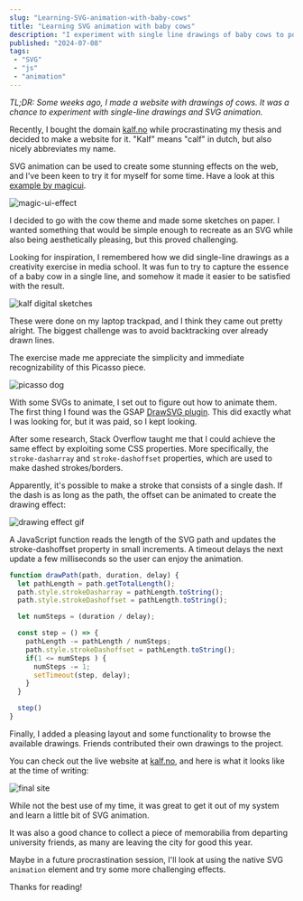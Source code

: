 ```yaml
---
slug: "Learning-SVG-animation-with-baby-cows"
title: "Learning SVG animation with baby cows"
description: "I experiment with single line drawings of baby cows to populate a new domain and learn how to animate SVGs."
published: "2024-07-08"
tags:
 - "SVG"
 - "js"
 - "animation"
---
```


*TL;DR: Some weeks ago, I made a website with drawings of cows. It was a chance to experiment with single-line drawings and SVG animation.*

Recently, I bought the domain [kalf.no](https://kalf.no) while procrastinating my thesis and decided to make a website for it. "Kalf" means "calf" in dutch, but also nicely abbreviates my name.

SVG animation can be used to create some stunning effects on the web, and I've been keen to try it for myself for some time. Have a look at this [example by magicui](https://magicui.design/docs/components/animated-beam).

![magic-ui-effect](/magic-ui-effect.gif)

I decided to go with the cow theme and made some sketches on paper. I wanted something that would be simple enough to recreate as an SVG while also being aesthetically pleasing, but this proved challenging.

Looking for inspiration, I remembered how we did single-line drawings as a creativity exercise in media school. It was fun to try to capture the essence of a baby cow in a single line, and somehow it made it easier to be satisfied with the result.

![kalf digital sketches](/kalf-digital-sketches.png)

These were done on my laptop trackpad, and I think they came out pretty alright. The biggest challenge was to avoid backtracking over already drawn lines.

The exercise made me appreciate the simplicity and immediate recognizability of this Picasso piece.

![picasso dog](/kalf-picasso-dog.jpg)

With some SVGs to animate, I set out to figure out how to animate them. The first thing I found was the GSAP [DrawSVG plugin](https://gsap.com/docs/v3/Plugins/DrawSVGPlugin/). This did exactly what I was looking for, but it was paid, so I kept looking.

After some research, Stack Overflow taught me that I could achieve the same effect by exploiting some CSS properties. More specifically, the `stroke-dasharray` and `stroke-dashoffset` properties, which are used to make dashed strokes/borders.

Apparently, it's possible to make a stroke that consists of a single dash. If the dash is as long as the path, the offset can be animated to create the drawing effect:

![drawing effect gif](/drawing-effect.gif)

A JavaScript function reads the length of the SVG path and updates the stroke-dashoffset property in small increments. A timeout delays the next update a few milliseconds so the user can enjoy the animation.

```js
function drawPath(path, duration, delay) {
  let pathLength = path.getTotalLength();
  path.style.strokeDasharray = pathLength.toString();
  path.style.strokeDashoffset = pathLength.toString();

  let numSteps = (duration / delay);

  const step = () => {
    pathLength -= pathLength / numSteps;
    path.style.strokeDashoffset = pathLength.toString();
    if(1 <= numSteps ) {
      numSteps -= 1;
      setTimeout(step, delay);
    }
  }

  step()
}
```

Finally, I added a pleasing layout and some functionality to browse the available drawings. Friends contributed their own drawings to the project.

You can check out the live website at [kalf.no](https://kalf.no), and here is what it looks like at the time of writing:

![final site](/kalf_no.jpeg)

While not the best use of my time, it was great to get it out of my system and learn a little bit of SVG animation.

It was also a good chance to collect a piece of memorabilia from departing university friends, as many are leaving the city for good this year.

Maybe in a future procrastination session, I'll look at using the native SVG `animation` element and try some more challenging effects.

Thanks for reading!
